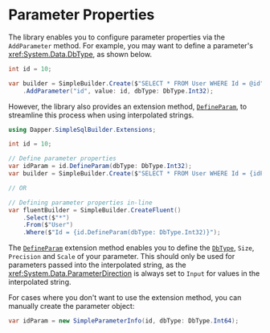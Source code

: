 # Parameter Properties

The library enables you to configure parameter properties via the `AddParameter` method. For example, you may want to define a parameter's <xref:System.Data.DbType>, as shown below.

```csharp
int id = 10;

var builder = SimpleBuilder.Create($"SELECT * FROM User WHERE Id = @id")
    .AddParameter("id", value: id, dbType: DbType.Int32);
```

However, the library also provides an extension method, [`DefineParam`](../../api-docs/netcore/Dapper.SimpleSqlBuilder.Extensions.SimpleParameterInfoExtensions.yml#Dapper_SimpleSqlBuilder_Extensions_SimpleParameterInfoExtensions_DefineParam__1___0_System_Nullable_System_Data_DbType__System_Nullable_System_Int32__System_Nullable_System_Byte__System_Nullable_System_Byte__), to streamline this process when using interpolated strings.

```csharp
using Dapper.SimpleSqlBuilder.Extensions;

int id = 10;

// Define parameter properties
var idParam = id.DefineParam(dbType: DbType.Int32);
var builder = SimpleBuilder.Create($"SELECT * FROM User WHERE Id = {idParam}");

// OR

// Defining parameter properties in-line
var fluentBuilder = SimpleBuilder.CreateFluent()
    .Select($"*")
    .From($"User")
    .Where($"Id = {id.DefineParam(dbType: DbType.Int32)}");
```

The [`DefineParam`](../../api-docs/netcore/Dapper.SimpleSqlBuilder.Extensions.SimpleParameterInfoExtensions.yml#Dapper_SimpleSqlBuilder_Extensions_SimpleParameterInfoExtensions_DefineParam__1___0_System_Nullable_System_Data_DbType__System_Nullable_System_Int32__System_Nullable_System_Byte__System_Nullable_System_Byte__) extension method enables you to define the [`DbType`](xref:System.Data.DbType), `Size`, `Precision` and `Scale` of your parameter. This should only be used for parameters passed into the interpolated string, as the <xref:System.Data.ParameterDirection> is always set to `Input` for values in the interpolated string.

For cases where you don't want to use the extension method, you can manually create the parameter object:

```csharp
var idParam = new SimpleParameterInfo(id, dbType: DbType.Int64);
```
